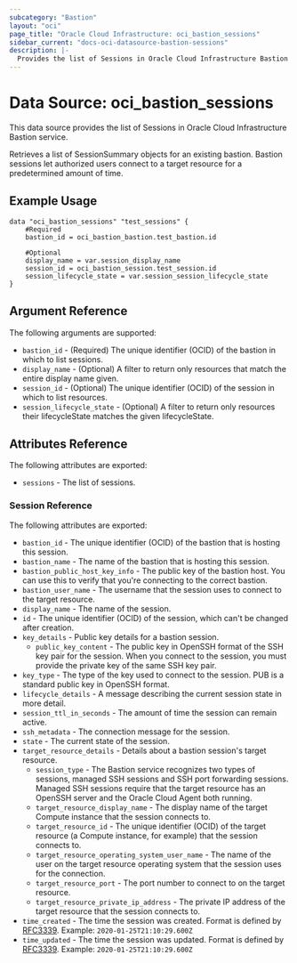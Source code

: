 ```yaml
---
subcategory: "Bastion"
layout: "oci"
page_title: "Oracle Cloud Infrastructure: oci_bastion_sessions"
sidebar_current: "docs-oci-datasource-bastion-sessions"
description: |-
  Provides the list of Sessions in Oracle Cloud Infrastructure Bastion service
---
```


# Data Source: oci_bastion_sessions
This data source provides the list of Sessions in Oracle Cloud Infrastructure Bastion service.

Retrieves a list of SessionSummary objects for an existing bastion. Bastion sessions let authorized users connect to a target resource for a predetermined amount of time.


## Example Usage

```hcl
data "oci_bastion_sessions" "test_sessions" {
	#Required
	bastion_id = oci_bastion_bastion.test_bastion.id

	#Optional
	display_name = var.session_display_name
	session_id = oci_bastion_session.test_session.id
	session_lifecycle_state = var.session_session_lifecycle_state
}
```

## Argument Reference

The following arguments are supported:

* `bastion_id` - (Required) The unique identifier (OCID) of the bastion in which to list sessions.
* `display_name` - (Optional) A filter to return only resources that match the entire display name given.
* `session_id` - (Optional) The unique identifier (OCID) of the session in which to list resources.
* `session_lifecycle_state` - (Optional) A filter to return only resources their lifecycleState matches the given lifecycleState.


## Attributes Reference

The following attributes are exported:

* `sessions` - The list of sessions.

### Session Reference

The following attributes are exported:

* `bastion_id` - The unique identifier (OCID) of the bastion that is hosting this session.
* `bastion_name` - The name of the bastion that is hosting this session.
* `bastion_public_host_key_info` - The public key of the bastion host. You can use this to verify that you're connecting to the correct bastion.
* `bastion_user_name` - The username that the session uses to connect to the target resource.
* `display_name` - The name of the session.
* `id` - The unique identifier (OCID) of the session, which can't be changed after creation.
* `key_details` - Public key details for a bastion session.
	* `public_key_content` - The public key in OpenSSH format of the SSH key pair for the session. When you connect to the session, you must provide the private key of the same SSH key pair.
* `key_type` - The type of the key used to connect to the session. PUB is a standard public key in OpenSSH format.
* `lifecycle_details` - A message describing the current session state in more detail.
* `session_ttl_in_seconds` - The amount of time the session can remain active.
* `ssh_metadata` - The connection message for the session.
* `state` - The current state of the session.
* `target_resource_details` - Details about a bastion session's target resource.
	* `session_type` - The Bastion service recognizes two types of sessions, managed SSH sessions and SSH port forwarding sessions. Managed SSH sessions require that the target resource has an OpenSSH server and the Oracle Cloud Agent both running.
	* `target_resource_display_name` - The display name of the target Compute instance that the session connects to.
	* `target_resource_id` - The unique identifier (OCID) of the target resource (a Compute instance, for example) that the session connects to.
	* `target_resource_operating_system_user_name` - The name of the user on the target resource operating system that the session uses for the connection.
	* `target_resource_port` - The port number to connect to on the target resource.
	* `target_resource_private_ip_address` - The private IP address of the target resource that the session connects to.
* `time_created` - The time the session was created. Format is defined by [RFC3339](https://tools.ietf.org/html/rfc3339). Example: `2020-01-25T21:10:29.600Z` 
* `time_updated` - The time the session was updated. Format is defined by [RFC3339](https://tools.ietf.org/html/rfc3339). Example: `2020-01-25T21:10:29.600Z` 

